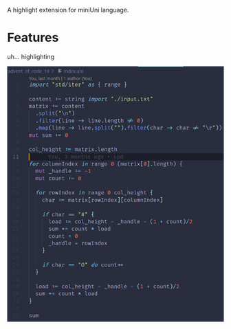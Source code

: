 A highlight extension for miniUni language.

# Features

uh... highlighting

![highlighting](image.png)
